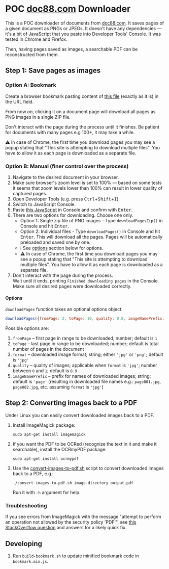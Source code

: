 # POC [doc88.com](https://doc88.com) Downloader

This is a POC downloader of documents from [doc88.com](https://doc88.com). It saves pages of a given document as PNGs or JPEGs. It doesn't have any dependencies — it's a bit of JavaScript that you paste into Developer Tools' Console. It was tested in Chrome and Firefox.

Then, having pages saved as images, a searchable PDF can be reconstructed from them.

## Step 1: Save pages as images

### Option A: Bookmark

Create a browser bookmark pasting content of [this file](bookmark.min.js) (exactly as it is) in the URL field.

From now on, clicking it on a document page will download all pages as PNG images in a single ZIP file.

Don't interact with the page during the process until it finishes. Be patient for documents with many pages e.g 100+, it may take a while.

⚠️ In case of Chrome, the first time you download pages you may see a popup stating that "This site is attempting to download multiple files". You have to allow it as each page is downloaded as a separate file.

### Option B: Manual (finer control over the process)

1. Navigate to the desired document in your browser.
2. Make sure browser's zoom level is set to 100% — based on some tests it seems that zoom levels lower than 100% can result in lower quality of captured pages.
3. Open Developer Tools (e.g. press <kbd>Ctrl</kbd>+<kbd>Shift</kbd>+<kbd>I</kbd>).
4. Switch to JavaScript Console.
5. Paste [this JavaScript](downloadPages.js) in Console and confirm with <kbd>Enter</kbd>.
6. There are two options for downloading. Choose one only.
   - Option 1: Single zip file of PNG images - Type `downloadPagesZip()` in Console and hit <kbd>Enter</kbd>.
   - Option 2: Individual files - Type `downloadPages()` in Console and hit <kbd>Enter</kbd>. This will download all the pages. Pages will be automatically preloaded and saved one by one.
    * ℹ️ See [options](#options) section below for options.  
    * ⚠️ In case of Chrome, the first time you download pages you may see a popup stating that "This site is attempting to download multiple files". You have to allow it as each page is downloaded as a separate file.
7. Don't interact with the page during the process.   
   Wait until it ends, printing `Finished downloading pages` in the Console.  
   Make sure all desired pages were downloaded correctly.

#### Options

`downloadPages` function takes an optional options object:

```javascript
downloadPages({fromPage: 2, toPage: 10, quality: 0.8, imageNamePrefix: 'temp_'})
```

Possible options are:

1. `fromPage` – first page in range to be downloaded; number; default is `1`
2. `toPage` – last page in range to be downloaded; number; default is total number of pages in the document
3. `format` – downloaded image format; string; either `'jpg'` or `'png'`; default is `'jpg'`
4. `quality` – quality of images; applicable when `format` is `'jpg'`; number between `0` and `1`; default is `0.9`
5. `imageNamePrefix` – prefix for names of downloaded images; string; default is `'page'` (resulting in downloaded file names e.g.: `page001.jpg`, `page002.jpg`, etc. assuming `format` is `'jpg'`)

## Step 2: Converting images back to a PDF

Under Linux you can easily convert downloaded images back to a PDF.

1. Install ImageMagick package:
    ```shell
    sudo apt-get install imagemagick
    ```
2. If you want the PDF to be OCRed (recognize the text in it and make it searchable), install the OCRmyPDF package:
    ```shell
    sudo apt-get install ocrmypdf
    ```
3. Use the [convert-images-to-pdf.sh](convert-images-to-pdf.sh) script to convert downloaded images back to a PDF, e.g.:
    ```shell
    ./convert-images-to-pdf.sh image-directory output.pdf
    ```
   Run it with `-h` argument for help.

### Troubleshooting

If you see errors from ImageMagick with the message "attempt to perform an operation not allowed by the security policy 'PDF'", see [this StackOverflow question](https://stackoverflow.com/q/52998331/1820695) and answers for a likely quick fix.

## Developing

1. Run `build-bookmark.sh` to update minified bookmark code in `bookmark.min.js`.
